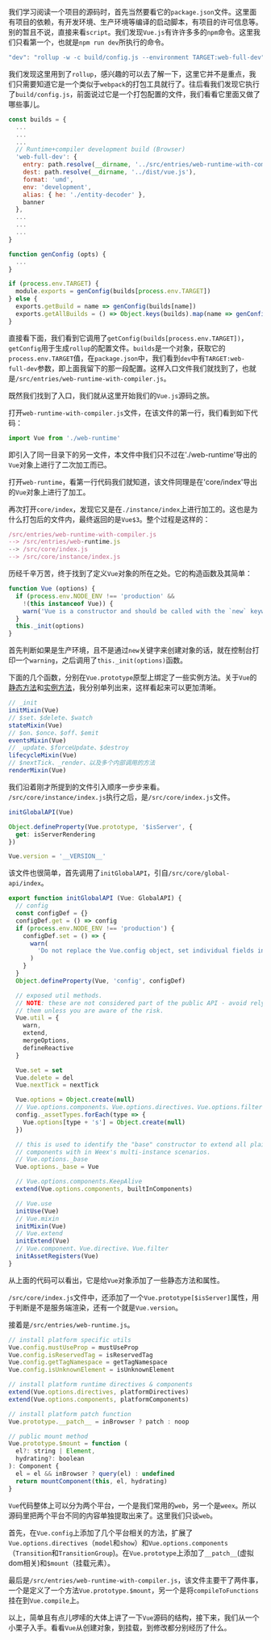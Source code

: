 我们学习阅读一个项目的源码时，首先当然要看它的`package.json`文件。这里面有项目的依赖，有开发环境、生产环境等编译的启动脚本，有项目的许可信息等。别的暂且不说，直接来看`script`。我们发现`Vue.js`有许许多多的`npm`命令。这里我们只看第一个，也就是`npm run dev`所执行的命令。

```JavaScript
"dev": "rollup -w -c build/config.js --environment TARGET:web-full-dev"
```

我们发现这里用到了`rollup`，感兴趣的可以去了解一下，这里它并不是重点，我们只需要知道它是一个类似于`webpack`的打包工具就行了。往后看我们发现它执行了`build/config.js`，前面说过它是一个打包配置的文件，我们看看它里面又做了哪些事儿。

```JavaScript
const builds = {
  ...
  ...
  ...
  // Runtime+compiler development build (Browser)
  'web-full-dev': {
    entry: path.resolve(__dirname, '../src/entries/web-runtime-with-compiler.js'),
    dest: path.resolve(__dirname, '../dist/vue.js'),
    format: 'umd',
    env: 'development',
    alias: { he: './entity-decoder' },
    banner
  },
  ...
  ...
  ...
}

function genConfig (opts) {
  ...
}

if (process.env.TARGET) {
  module.exports = genConfig(builds[process.env.TARGET])
} else {
  exports.getBuild = name => genConfig(builds[name])
  exports.getAllBuilds = () => Object.keys(builds).map(name => genConfig(builds[name]))
}
```

直接看下面，我们看到它调用了`getConfig(builds[process.env.TARGET])`，`getConfig`用于生成`rollup`的配置文件。`builds`是一个对象，获取它的`process.env.TARGET`值，在`package.json`中，我们看到`dev`中有`TARGET:web-full-dev`参数，即上面我留下的那一段配置。这样入口文件我们就找到了，也就是`/src/entries/web-runtime-with-compiler.js`。

既然我们找到了入口，我们就从这里开始我们的`Vue.js`源码之旅。

打开`web-runtime-with-compiler.js`文件，在该文件的第一行，我们看到如下代码：

```JavaScript
import Vue from './web-runtime'
```

即引入了同一目录下的另一文件，本文件中我们只不过在'./web-runtime'导出的`Vue`对象上进行了二次加工而已。

打开`web-runtime`，看第一行代码我们就知道，该文件同理是在'core/index'导出的`Vue`对象上进行了加工。

再次打开`core/index`，发现它又是在`./instance/index`上进行加工的。这也是为什么打包后的文件内，最终返回的是`Vue$3`。整个过程是这样的：

```JavaScript
/src/entries/web-runtime-with-compiler.js   
--> /src/entries/web-runtime.js    
--> /src/core/index.js    
--> /src/core/instance/index.js
```

历经千辛万苦，终于找到了定义`Vue`对象的所在之处。它的构造函数及其简单：

```JavaScript
function Vue (options) {
  if (process.env.NODE_ENV !== 'production' &&
    !(this instanceof Vue)) {
    warn('Vue is a constructor and should be called with the `new` keyword')
  }
  this._init(options)
}
```

首先判断如果是生产环境，且不是通过`new`关键字来创建对象的话，就在控制台打印一个`warning`，之后调用了`this._init(options)`函数。

下面的几个函数，分别在`Vue.prototype`原型上绑定了一些实例方法。关于`Vue`的[静态方法](Vue-globals.md)和[实例方法](Vue实例属性.md)，我分别单列出来，这样看起来可以更加清晰。

```JavaScript
// _init
initMixin(Vue)  
// $set、$delete、$watch
stateMixin(Vue)
// $on、$once、$off、$emit
eventsMixin(Vue)
// _update、$forceUpdate、$destroy
lifecycleMixin(Vue)
// $nextTick、_render、以及多个内部调用的方法
renderMixin(Vue)
```

我们沿着刚才所提到的文件引入顺序一步步来看。` /src/core/instance/index.js`执行之后，是`/src/core/index.js`文件。

```JavaScript
initGlobalAPI(Vue)

Object.defineProperty(Vue.prototype, '$isServer', {
  get: isServerRendering
})

Vue.version = '__VERSION__'
```

该文件也很简单，首先调用了`initGlobalAPI`，引自`/src/core/global-api/index`。

```JavaScript
export function initGlobalAPI (Vue: GlobalAPI) {
  // config
  const configDef = {}
  configDef.get = () => config
  if (process.env.NODE_ENV !== 'production') {
    configDef.set = () => {
      warn(
        'Do not replace the Vue.config object, set individual fields instead.'
      )
    }
  }
  Object.defineProperty(Vue, 'config', configDef)

  // exposed util methods.
  // NOTE: these are not considered part of the public API - avoid relying on
  // them unless you are aware of the risk.
  Vue.util = {
    warn,
    extend,
    mergeOptions,
    defineReactive
  }

  Vue.set = set
  Vue.delete = del
  Vue.nextTick = nextTick

  Vue.options = Object.create(null)
  // Vue.options.components、Vue.options.directives、Vue.options.filters
  config._assetTypes.forEach(type => {
    Vue.options[type + 's'] = Object.create(null)
  })

  // this is used to identify the "base" constructor to extend all plain-object
  // components with in Weex's multi-instance scenarios.
  // Vue.options._base
  Vue.options._base = Vue

  // Vue.options.components.KeepAlive
  extend(Vue.options.components, builtInComponents)

  // Vue.use
  initUse(Vue)
  // Vue.mixin
  initMixin(Vue)
  // Vue.extend
  initExtend(Vue)
  // Vue.component、Vue.directive、Vue.filter
  initAssetRegisters(Vue)
}
```

从上面的代码可以看出，它是给`Vue`对象添加了一些静态方法和属性。

`/src/core/index.js`文件中，还添加了一个`Vue.prototype[$isServer]`属性，用于判断是不是服务端渲染，还有一个就是`Vue.version`。

接着是`/src/entries/web-runtime.js`。

```JavaScript
// install platform specific utils
Vue.config.mustUseProp = mustUseProp
Vue.config.isReservedTag = isReservedTag
Vue.config.getTagNamespace = getTagNamespace
Vue.config.isUnknownElement = isUnknownElement

// install platform runtime directives & components
extend(Vue.options.directives, platformDirectives)
extend(Vue.options.components, platformComponents)

// install platform patch function
Vue.prototype.__patch__ = inBrowser ? patch : noop

// public mount method
Vue.prototype.$mount = function (
  el?: string | Element,
  hydrating?: boolean
): Component {
  el = el && inBrowser ? query(el) : undefined
  return mountComponent(this, el, hydrating)
}
```

`Vue`代码整体上可以分为两个平台，一个是我们常用的`web`，另一个是`weex`。所以源码里把两个平台不同的内容单独提取出来了。这里我们只谈`web`。

首先，在`Vue.config`上添加了几个平台相关的方法，扩展了`Vue.options.directives`（`model`和`show`）和`Vue.options.components`（`Transition`和`TransitionGroup`)。在`Vue.prototype`上添加了`__patch__`(虚拟dom相关)和`$mount`（挂载元素）。

最后是`/src/entries/web-runtime-with-compiler.js`，该文件主要干了两件事，一个是定义了一个方法`Vue.prototype.$mount`，另一个是将`compileToFunctions`挂在到`Vue.compile`上。

以上，简单且有点儿啰嗦的大体上讲了一下`Vue`源码的结构，接下来，我们从一个小栗子入手。看看`Vue`从创建对象，到挂载，到修改都分别经历了什么。